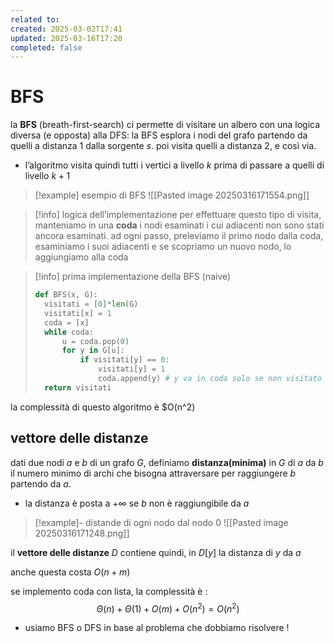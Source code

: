 ```yaml
---
related to: 
created: 2025-03-02T17:41
updated: 2025-03-16T17:20
completed: false
---
```

# BFS
la **BFS** (breath-first-search) ci permette di visitare un albero con una logica diversa (e opposta) alla DFS:
la BFS esplora i nodi del grafo partendo da quelli a distanza 1 dalla sorgente $s$. poi visita quelli a distanza 2, e così via.
- l’algoritmo visita quindi tutti i vertici a livello $k$ prima di passare a quelli di livello $k+1$
>[!example] esempio di BFS
![[Pasted image 20250316171554.png]]

>[!info] logica dell’implementazione
per effettuare questo tipo di visita, manteniamo in una **coda** i nodi esaminati i cui adiacenti non sono stati ancora esaminati. ad ogni passo, preleviamo il primo nodo dalla coda, esaminiamo i suoi adiacenti e se scopriamo un nuovo nodo, lo aggiungiamo alla coda

>[!info] prima implementazione della BFS (naive)
>```python
>def BFS(x, G):
>	visitati = [0]*len(G)
>	visitati[x] = 1
>	coda = [x]
>	while coda:
>		u = coda.pop(0)
>		for y in G[u]:
>			if visitati[y] == 0:
>				visitati[y] = 1
>				coda.append(y) # y va in coda solo se non visitato
>	return visitati	
>```
la complessità di questo algoritmo è $O(n^2) 

## vettore delle distanze 
dati due nodi $a$ e $b$ di un grafo $G$, definiamo **distanza(minima)** in $G$ di $a$ da $b$ il numero minimo di archi che bisogna attraversare per raggiungere $b$ partendo da $a$.
- la distanza è posta a $+\infty$ se $b$ non è raggiungibile da $a$
>[!example]- distande di ogni nodo dal nodo $0$
![[Pasted image 20250316171248.png]]

il **vettore delle distanze** $D$ contiene quindi, in $D[y]$ la distanza di $y$ da $a$


 anche questa costa $O(n+m)$
 
 se implemento coda con lista, la complessità è :
 $$
 \Theta(n) + \Theta(1) + O(m) + O(n^2) = O(n^2)
 $$
 - usiamo BFS o DFS in base al problema che dobbiamo risolvere !